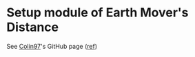 # Setup module of Earth Mover's Distance

See [Colin97](https://github.com/Colin97)'s GitHub page ([ref](https://github.com/Colin97/MSN-Point-Cloud-Completion/tree/master/emd))